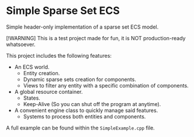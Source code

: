 # Simple Sparse Set ECS
Simple header-only implementation of a sparse set ECS model.

[!WARNING]
This is a test project made for fun, it is NOT production-ready whatsoever.

This project includes the following features:
- An ECS world.
    - Entity creation.
    - Dynamic sparse sets creation for components.
    - Views to filter any entity with a specific combination of components.
- A global resource container.
    - States.
    - Keep-Alive (So you can shut off the program at anytime).
- A convenient engine class to quickly manage said features.
    - Systems to process both entities and components.

A full example can be found within the ```SimpleExample.cpp``` file.